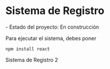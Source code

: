 <h1> Sistema de Registro </h1>
- Estado del proyecto: En construcción

Para ejecutar el sistema, debes poner

```npm install react```

Sistema de Registro 2
